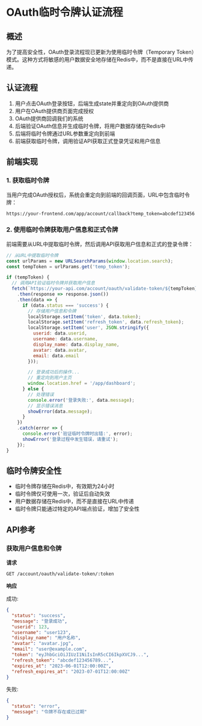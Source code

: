 # OAuth临时令牌认证流程

## 概述

为了提高安全性，OAuth登录流程现已更新为使用临时令牌（Temporary Token）模式。这种方式将敏感的用户数据安全地存储在Redis中，而不是直接在URL中传递。

## 认证流程

1. 用户点击OAuth登录按钮，后端生成state并重定向到OAuth提供商
2. 用户在OAuth提供商页面完成授权
3. OAuth提供商回调我们的系统
4. 后端验证OAuth信息并生成临时令牌，将用户数据存储在Redis中
5. 后端将临时令牌通过URL参数重定向到前端
6. 前端获取临时令牌，调用验证API获取正式登录凭证和用户信息

## 前端实现

### 1. 获取临时令牌

当用户完成OAuth授权后，系统会重定向到前端的回调页面，URL中包含临时令牌：

```
https://your-frontend.com/app/account/callback?temp_token=abcdef123456
```

### 2. 使用临时令牌获取用户信息和正式令牌

前端需要从URL中提取临时令牌，然后调用API获取用户信息和正式的登录令牌：

```javascript
// 从URL中提取临时令牌
const urlParams = new URLSearchParams(window.location.search);
const tempToken = urlParams.get('temp_token');

if (tempToken) {
  // 调用API验证临时令牌并获取用户信息
  fetch(`https://your-api.com/account/oauth/validate-token/${tempToken}`)
    .then(response => response.json())
    .then(data => {
      if (data.status === 'success') {
        // 存储用户信息和令牌
        localStorage.setItem('token', data.token);
        localStorage.setItem('refresh_token', data.refresh_token);
        localStorage.setItem('user', JSON.stringify({
          userid: data.userid,
          username: data.username,
          display_name: data.display_name,
          avatar: data.avatar,
          email: data.email
        }));

        // 登录成功后的操作...
        // 重定向到用户主页
        window.location.href = '/app/dashboard';
      } else {
        // 处理错误
        console.error('登录失败:', data.message);
        // 显示错误消息
        showError(data.message);
      }
    })
    .catch(error => {
      console.error('验证临时令牌时出错:', error);
      showError('登录过程中发生错误，请重试');
    });
}
```

## 临时令牌安全性

- 临时令牌存储在Redis中，有效期为24小时
- 临时令牌仅可使用一次，验证后自动失效
- 用户数据存储在Redis中，而不是直接在URL中传递
- 临时令牌只能通过特定的API端点验证，增加了安全性

## API参考

### 获取用户信息和令牌

**请求**

```
GET /account/oauth/validate-token/:token
```

**响应**

成功:
```json
{
  "status": "success",
  "message": "登录成功",
  "userid": 123,
  "username": "user123",
  "display_name": "用户名称",
  "avatar": "avatar.jpg",
  "email": "user@example.com",
  "token": "eyJhbGciOiJIUzI1NiIsInR5cCI6IkpXVCJ9...",
  "refresh_token": "abcdef123456789...",
  "expires_at": "2023-06-01T12:00:00Z",
  "refresh_expires_at": "2023-07-01T12:00:00Z"
}
```

失败:
```json
{
  "status": "error",
  "message": "令牌不存在或已过期"
}
```